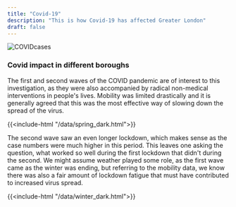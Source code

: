 ```yaml
---
title: "Covid-19"
description: "This is how Covid-19 has affected Greater London"
draft: false
---
```


![COVIDcases]({{<baseurl>}}images/totalcases.png)
### Covid impact in different boroughs

The first and second waves of the COVID pandemic are of interest to this investigation, as they were also accompanied by radical non-medical interventions in people's lives. Mobility was limited drastically and it is generally agreed that this was the most effective way of slowing down the spread of the virus.

{{<include-html "/data/spring_dark.html">}}

The second wave saw an even longer lockdown, which makes sense as the case numbers were much higher in this period. This leaves one asking the question, what worked so well during the first lockdown that didn't during the second. We might assume weather played some role, as the first wave came as the winter was ending, but referring to the mobility data, we know there was also a fair amount of lockdown fatigue that must have contributed to increased virus spread.

{{<include-html "/data/winter_dark.html">}}
